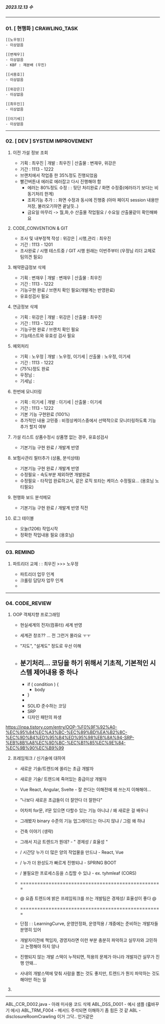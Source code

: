 ##### 2023.12.13 수
---

### 01. \[ 현행화 ] CRAWLING_TASK

	[[노우정]]
	- 이상없음
	
	[[변재우]]
	- 이상없음
	- KBF : 재분배 (우진)
	
	[[서용호]]
	- 이상없음
	
	[[위강은]]
	- 이상없음
	
	[[최우진]]
	- 이상없음
	
	[[이기세]]
	- 이상없음



---
### 02. \[ DEV ] SYSTEM IMPROVEMENT

1. 이전 가설 정보 조회
	- 기획 : 최우진    |    개발 : 최우진    |    산출물 : 변재우, 위강은
	- 기간 : 1113 - 1222
	- 브랜치에서 작업중 한 35%정도 진행되었음
	- 빨간버튼내 에러로 에러잡고 다시 진행해야 함
		- 에러는 80%정도 수정 : : 뒷단 처리완료 / 화면 수정중(에러라기 보다는 비동기처리 한계)
		- 조회기능 추가 : : 화면 수정과 동시에 진행중 (아마 페이지 session 내용만 저장, 불러오기하면 끝날듯..) 
		- 금요일 마무리 -> 월,화,수 산출물 작업필요 / 수요일 산출물같이 확인해봐요

2. CODE_CONVENTION & GIT
	- 조사 및 내부정책 작성 : 위강은    |     시행,관리 : 최우진 
	- 기간 : 1113 - 1201
	- 조사완료 / 시행 테스트중 / GIT 시행 원래는 이번주부터 (우정님 리더 교체로 팀의견 필요)

3. 해약환급정보 삭제
	- 기획 : 변재우    |    개발 : 변재우    |    산출물 : 최우진
	- 기간 : 1113 - 1222
	- 기능구현 완료 / 브랜치 확인 필요(개발계는 반영완료)
	- 유효성검사 필요

4. 연금정보 삭제
	- 기획 : 위강은    |    개발 : 위강은    |    산출물 : 최우진
	- 기간 : 1113 - 1222
	- 기능구현 완료  / 브랜치 확인 필요 
	- 기능테스트와 유효성 검사 필요

5. 예외처리
	- 기획 : 노우정    |    개발 : 노우정, 이기세    |    산출물 : 노우정, 이기세
	- 기간 : 1113 - 1222
	- (75%)정도 완료
	- 우정님 : 
	- 기세님 : 

6. 한번에 모니터링 
	- 기획 : 이기세    |    개발 : 이기세    |    산출물 : 이기세
	- 기간 : 1113 - 1222
	- 기본 기능 구현완료 (100%)
	- 추가적인 내용 고민중 : 비정상케이스중에서 선택적으로 모니터링하도록 기능추가 할지 여부

7. 가설 리스트 상품수정시 상품명 없는 경우, 유효성검사
	- 기본기능 구현 완료 / 개발계 반영

8. 보험사관리 필터추가 (상품, 분석상태)
	- 기본기능 구현 완료 / 개발계 반영
	- 수정필요 - 속도부분 제외하면 개발완료
	- 수정필요 - 타작업 완료하고서, 같은 로직 또타는 케이스 수정필요... (용호님 노티필요)

9. 현행화 보드 분석메모 
	- 기본기능 구현 완료 / 개발계 반영 직전

10. 로그 테이블 
	- 오늘(1206) 작업시작
	- 정확한 작업내용 필요 (용호님)

---
### 03. REMIND

1. 파트리더 교체 : : 최우진 >>> 노우정

	- 파트리더 업무 인계
	- 크롤링 담당자 업무 인계
	- 


---
### 04. CODE_REVIEW

1. OOP 객체지향 프로그래밍
   
	- 현실세계의 전자(컴퓨터) 세계 반영
	- 세계관 창조?? ... 전 그런거 몰라요 ㅜㅜ
	- "지도", "설계도" 정도로 우선 이해
	
	- 분기처리... 코딩을 하기 위해서 기초적, 기본적인 시스템 제어내용 중 하나
		- 
		- if ( condition ) { 
			- body 
		- }
		- 
		- SOLID 준수하는 코딩
		- SRP
		- 디자인 패턴의 파생

https://inpa.tistory.com/entry/OOP-%F0%9F%92%A0-%EC%95%84%EC%A3%BC-%EC%89%BD%EA%B2%8C-%EC%9D%B4%ED%95%B4%ED%95%98%EB%8A%94-SRP-%EB%8B%A8%EC%9D%BC-%EC%B1%85%EC%9E%84-%EC%9B%90%EC%B9%99


2. 프레임워크 / 신기술에 대하여

	- 새로운 기술/트렌드에 쏠리는 초급 개발자
	- 새로운 기술/ 트렌드에 죽어있는 중급이상 개발자
	
	- Vue React, Angular, Svelte - 잘 쓴다는 이해전에 왜 쓰는지 이해해야...
	- "나보다 새로온 초급들이 더 잘안다 더 잘한다"
	- 어차피 for문, if문 있으면 다할수 있는 기능 아니냐 / 왜 새로운 걸 배우나
	- 그래봤자 binary 수준의 기능 업그레이드는 아니지 않냐 / 그럼 왜 하냐
	
	- 건축 이야기 (생략)
	
	- 그래서 지금 트렌드가 뭔데? - " 경제성 / 효율성 "
	
	- / 시간당 누가 더 많은 양의 작업물을 만드냐 - React, Vue
	- / 누가 더 완성도가 빠르게 진행되냐 - SPRING BOOT
	- / 불필요한 프로세스등을 스킵할 수 있냐 - ex. tyhmleaf (CORS)
	- ==================================================
	- @ 요즘 트렌드에 밝은 프레임워크를 쓰는 개발팀은 경제성/ 효율성이 좋다 @
	- ==================================================
	- 단점 : : LearningCurve, 운영안정화, 운영적용 / 걔중에는 준비하는 개발자들 분명히 있어
	- 개발자이전에 책임자, 경영자라면 이런 부분 충분히 파악하고 실무자와 고민하고 논쟁해야 하지 않나
	- 진행되지 않는 개발 스택이 누적되면, 적용의 문제가 아니라 개발자간 실무가 진행 안돼...
	- 사내의 개발스택에 맞춰 사람을 뽑는 것도 좋지만, 트렌드가 뭔지 파악하는 것도 해야만 하는 일


3. 

---

ABL_CCR_D002.java - 아래 미사용 코드 삭제 
ABL_DSS_D001 - 예시 샘플 (줇바꾸기 에시)
ABL_TRM_F004 - 메서드 주석되면 이해하기 좀 힘든 것 같
ABL - disclosureRoomCrawling 이거 그닥.. 인거같은





















